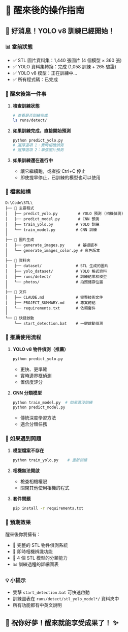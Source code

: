 # 🌅 醒來後的操作指南

## 🎉 好消息！YOLO v8 訓練已經開始！

### 📊 當前狀態
- ✅ STL 圖片資料集：1,440 張圖片 (4 個模型 × 360 張)
- ✅ YOLO 資料集轉換：完成 (1,058 訓練 + 265 驗證)
- ✅ YOLO v8 模型：正在訓練中...
- ✅ 所有程式碼：已完成

### 🚀 醒來後第一件事

1. **檢查訓練狀態**
   ```bash
   # 查看是否訓練完成
   ls runs/detect/
   ```

2. **如果訓練完成，直接開始預測**
   ```bash
   python predict_yolo.py
   # 選擇選項 1：實時相機偵測
   # 選擇選項 2：單張圖片預測
   ```

3. **如果訓練還在進行中**
   - 讓它繼續跑，或者按 Ctrl+C 停止
   - 即使提早停止，已訓練的模型也可以使用

### 📁 檔案結構

```
D:\Code\STL\
├── 🎯 主要程式
│   ├── predict_yolo.py         # YOLO 預測 (相機偵測)
│   ├── predict_model.py        # CNN 預測
│   ├── train_yolo.py          # YOLO 訓練
│   └── train_model.py         # CNN 訓練
│
├── 🎨 圖片生成
│   ├── generate_images.py      # 基礎版本
│   └── generate_images_color.py # 彩色版本
│
├── 📂 資料夾
│   ├── dataset/               # STL 生成的圖片
│   ├── yolo_dataset/          # YOLO 格式資料
│   ├── runs/detect/           # 訓練結果和模型
│   └── photos/                # 拍照儲存位置
│
├── 📄 文件
│   ├── CLAUDE.md              # 完整技術文件
│   ├── PROJECT_SUMMARY.md     # 專案總結
│   └── requirements.txt       # 依賴套件
│
└── 🚀 快捷啟動
    └── start_detection.bat    # 一鍵啟動偵測
```

### 🎯 推薦使用流程

1. **YOLO v8 物件偵測（推薦）**
   ```bash
   python predict_yolo.py
   ```
   - 更快、更準確
   - 實時邊界框偵測
   - 置信度評分

2. **CNN 分類模型**
   ```bash
   python train_model.py  # 如果還沒訓練
   python predict_model.py
   ```
   - 傳統深度學習方法
   - 適合分類任務

### 🔧 如果遇到問題

1. **模型檔案不存在**
   ```bash
   python train_yolo.py    # 重新訓練
   ```

2. **相機無法開啟**
   - 檢查相機權限
   - 關閉其他使用相機的程式

3. **套件問題**
   ```bash
   pip install -r requirements.txt
   ```

### 🎊 預期效果

醒來後你將擁有：
- 🤖 完整的 STL 物件偵測系統
- 📸 即時相機辨識功能
- 🎯 4 個 STL 模型的分類能力
- 📊 訓練過程的詳細圖表

### 💡 小提示

- 雙擊 `start_detection.bat` 可快速啟動
- 訓練圖表在 `runs/detect/stl_yolo_model*/` 資料夾中
- 所有功能都有中英文說明

## 🌙 祝你好夢！醒來就能享受成果了！ ✨